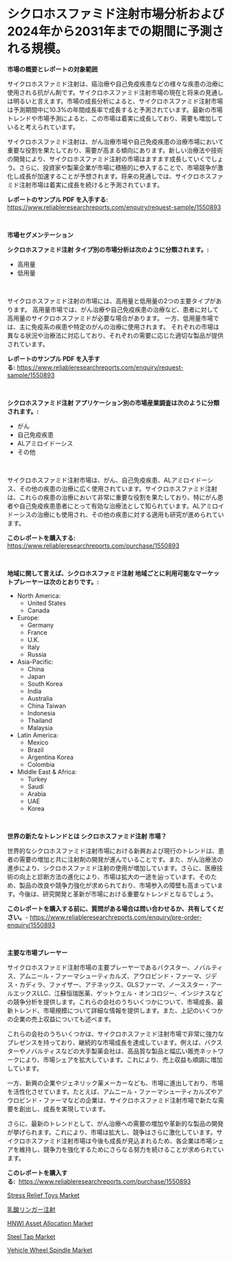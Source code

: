 <p><h1>シクロホスファミド注射市場分析および2024年から2031年までの期間に予測される規模。</h1></p><p><strong>市場の概要とレポートの対象範囲</strong></p>
<p><p>サイクロホスファミド注射は、癌治療や自己免疫疾患などの様々な疾患の治療に使用される抗がん剤です。サイクロホスファミド注射市場の現在と将来の見通しは明るいと言えます。市場の成長分析によると、サイクロホスファミド注射市場は予測期間中に10.3%の年間成長率で成長すると予測されています。最新の市場トレンドや市場予測によると、この市場は着実に成長しており、需要も増加していると考えられています。</p><p>サイクロホスファミド注射は、がん治療市場や自己免疫疾患の治療市場において重要な役割を果たしており、需要が高まる傾向にあります。新しい治療法や技術の開発により、サイクロホスファミド注射の市場はますます成長していくでしょう。さらに、投資家や製薬企業が市場に積極的に参入することで、市場競争が激化し成長が加速することが予想されます。将来の見通しでは、サイクロホスファミド注射市場は着実に成長を続けると予測されています。</p></p>
<p><strong>レポートのサンプル PDF を入手する:</strong> <a href="https://www.reliableresearchreports.com/enquiry/request-sample/1550893">https://www.reliableresearchreports.com/enquiry/request-sample/1550893</a></p>
<p>&nbsp;</p>
<p><strong>市場セグメンテーション</strong></p>
<p><strong>シクロホスファミド注射 タイプ別の市場分析は次のように分類されます。:</strong></p>
<p><ul><li>高用量</li><li>低用量</li></ul></p>
<p>&nbsp;</p>
<p><p>サイクロホスファミド注射の市場には、高用量と低用量の2つの主要タイプがあります。 高用量市場では、がん治療や自己免疫疾患の治療など、患者に対して高用量のサイクロホスファミドが必要な場合があります。 一方、低用量市場では、主に免疫系の疾患や特定のがんの治療に使用されます。 それぞれの市場は異なる状況や治療法に対応しており、それぞれの需要に応じた適切な製品が提供されています。</p></p>
<p><strong>レポートのサンプル PDF を入手する:</strong>&nbsp;<a href="https://www.reliableresearchreports.com/enquiry/request-sample/1550893">https://www.reliableresearchreports.com/enquiry/request-sample/1550893</a></p>
<p>&nbsp;</p>
<p><strong> シクロホスファミド注射 アプリケーション別の市場産業調査は次のように分類されます。:</strong></p>
<p><ul><li>がん</li><li>自己免疫疾患</li><li>ALアミロイドーシス</li><li>その他</li></ul></p>
<p>&nbsp;</p>
<p><p>サイクロホスファミド注射市場は、がん、自己免疫疾患、ALアミロイドーシス、その他の疾患の治療に広く使用されています。サイクロホスファミド注射は、これらの疾患の治療において非常に重要な役割を果たしており、特にがん患者や自己免疫疾患患者にとって有効な治療法として知られています。ALアミロイドーシスの治療にも使用され、その他の疾患に対する適用も研究が進められています。</p></p>
<p><strong>このレポートを購入する:</strong>&nbsp; <a href="https://www.reliableresearchreports.com/purchase/1550893">https://www.reliableresearchreports.com/purchase/1550893</a></p>
<p>&nbsp;</p>
<p><strong>地域に関して言えば、シクロホスファミド注射 地域ごとに利用可能なマーケットプレーヤーは次のとおりです。:</strong></p>
<p><ul>
    <li>
        North America:
        <ul>
            <li>United States</li>
            <li>Canada</li>
        </ul>
    </li>
    <li>
        Europe:
        <ul>
            <li>Germany</li>
            <li>France</li>
            <li>U.K.</li>
            <li>Italy</li>
            <li>Russia</li>
        </ul>
    </li>
    <li>
        Asia-Pacific:
        <ul>
            <li>China</li>
            <li>Japan</li>
            <li>South Korea</li>
            <li>India</li>
            <li>Australia</li>
            <li>China Taiwan</li>
            <li>Indonesia</li>
            <li>Thailand</li>
            <li>Malaysia</li>
        </ul>
    </li>
    <li>
        Latin America:
        <ul>
            <li>Mexico</li>
            <li>Brazil</li>
            <li>Argentina Korea</li>
            <li>Colombia</li>
        </ul>
    </li>
    <li>
        Middle East & Africa:
        <ul>
            <li>Turkey</li>
            <li>Saudi</li>
            <li>Arabia</li>
            <li>UAE</li>
            <li>Korea</li>
        </ul>
    </li>
    </ul></p>
<p>&nbsp;</p>
<p><strong>世界の新たなトレンドとは シクロホスファミド注射 市場？</strong></p>
<p><p>世界的なシクロホスファミド注射市場における新興および現行のトレンドは、患者の需要の増加と共に注射剤の開発が進んでいることです。また、がん治療法の進歩により、シクロホスファミド注射の使用が増加しています。さらに、医療技術の向上と診断方法の進化により、市場は拡大の一途を辿っています。そのため、製品の改良や競争力強化が求められており、市場参入の障壁も高まっています。今後は、研究開発と革新が市場における重要なトレンドとなるでしょう。</p></p>
<p><strong>このレポートを購入する前に、質問がある場合は問い合わせるか、共有してください。</strong>- <a href="https://www.reliableresearchreports.com/enquiry/pre-order-enquiry/1550893">https://www.reliableresearchreports.com/enquiry/pre-order-enquiry/1550893</a></p>
<p>&nbsp;</p>
<p><strong>主要な市場プレーヤー</strong></p>
<p><p>サイクロホスファミド注射市場の主要プレーヤーであるバクスター、ノバルティス、アムニール・ファーマシューティカルズ、アウロビンド・ファーマ、ジデス・カディラ、ファイザー、アテネックス、GLSファーマ、ノーススター・アールエックスLLC、江蘇恒瑞医薬、ゲットウェル・オンコロジー、インジナスなどの競争分析を提供します。これらの会社のうちいくつかについて、市場成長、最新トレンド、市場規模について詳細な情報を提供します。また、上記のいくつかの企業の売上収益についても述べます。</p><p>これらの会社のうちいくつかは、サイクロホスファミド注射市場で非常に強力なプレゼンスを持っており、継続的な市場成長を達成しています。例えば、バクスターやノバルティスなどの大手製薬会社は、高品質な製品と幅広い販売ネットワークにより、市場シェアを拡大しています。これにより、売上収益も順調に増加しています。</p><p>一方、新興の企業やジェネリック薬メーカーなども、市場に進出しており、市場を活性化させています。たとえば、アムニール・ファーマシューティカルズやアウロビンド・ファーマなどの企業は、サイクロホスファミド注射市場で新たな需要を創出し、成長を実現しています。</p><p>さらに、最新のトレンドとして、がん治療への需要の増加や革新的な製品の開発が挙げられます。これにより、市場は拡大し、競争はさらに激化しています。サイクロホスファミド注射市場は今後も成長が見込まれるため、各企業は市場シェアを維持し、競争力を強化するためにさらなる努力を続けることが求められています。</p></p>
<p><strong>このレポートを購入する:</strong>&nbsp;&nbsp;<a href="https://www.reliableresearchreports.com/purchase/1550893">https://www.reliableresearchreports.com/purchase/1550893</a></p>
<p><p><a href="https://github.com/gdfhhhj/Market-Research-Report-List-3/blob/main/stress-relief-toys-market.md">Stress Relief Toys Market</a></p><p><a href="https://github.com/CloydAbbott2023/Market-Research-Report-List-1/blob/main/20909996847.md">乳酸リンガー注射</a></p><p><a href="https://issuu.com/reportprime-2/docs/hnwi-asset-allocation-market-size-2030.pptx">HNWI Asset Allocation Market</a></p><p><a href="https://view.publitas.com/reportprime-1/steel-tap-market-challenges-opportunities-and-growth-drivers-and-major-market-players-forecasted-for-period-from-2024-2031/">Steel Tap Market</a></p><p><a href="https://frill-swim-3cd.notion.site/Vehicle-Wheel-Spindle-Market-Research-Report-Provides-thorough-Industry-Overview-which-offers-an-In-0b6f07a9f4fd478fad88849655951dc3">Vehicle Wheel Spindle Market</a></p></p>